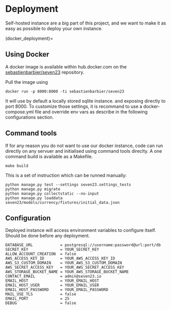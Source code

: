 # Deployment

Self-hosted instance are a big part of this project, and we want to make it as easy as possible to deploy your own instance.

(docker_deployment)=

## Using Docker

A docker image is available within hub.docker.com on the [sebastienbarbier/seven23](https://hub.docker.com/r/sebastienbarbier/seven23) repository.

Pull the image using
```shell
docker run -p 8000:8000 -ti sebastienbarbier/seven23
```

It will use by default a locally stored sqlite instance. and exposing directly to port 8000. To customize those settings, it is recommand to use a docker-compose.yml file and override env vars as describe in the following configurations section.

## Command tools

If for any reason you do not want to use our docker instance, code can run directly on any servuer and initialised using command tools direclty. A one command build is available as a Makefile.

```shell
make build
```

This is a set of instruction which can be runned manually:

```shell
python manage.py test --settings seven23.settings_tests
python manage.py migrate
python manage.py collectstatic --no-input
python manage.py loaddata seven23/models/currency/fixtures/initial_data.json
```

## Configuration

Deployed instance will access environment variables to configure itself. Should be done before any deployment.

```shell
DATABASE_URL            = postgresql://username:password@url:port/db
SECRET_KEY              = YOUR_SECRET_KEY
ALLOW_ACCOUNT_CREATION  = false
AWS_ACCESS_KEY_ID       = YOUR_AWS_ACCESS_KEY_ID
AWS_S3_CUSTOM_DOMAIN    = YOUR_AWS_S3_CUSTOM_DOMAIN
AWS_SECRET_ACCESS_KEY   = YOUR_AWS_SECRET_ACCESS_KEY
AWS_STORAGE_BUCKET_NAME = YOUR_AWS_STORAGE_BUCKET_NAME
CONTACT_EMAIL           = admin@seven23.io
EMAIL_HOST              = YOUR_EMAIL_HOST
EMAIL_HOST_USER         = YOUR_EMAIL_USER
EMAIL_HOST_PASSWORD     = YOUR_EMAIL_PASSWORD
MAIL_USE_TLS            = false
EMAIL_PORT              = 25
DEBUG                   = false
```